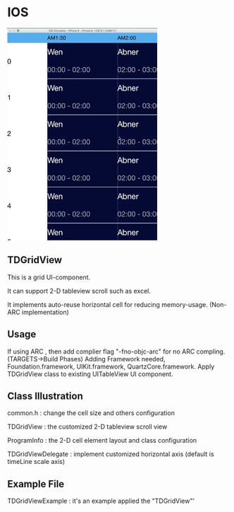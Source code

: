 # IOS

<p><a href="https://github.com/WenLiao/IOS/blob/master/2D-Grid/demo.gif" target="_blank"><img src="https://github.com/WenLiao/IOS/blob/master/2D-Grid/demo.gif" alt="TDGridView_Demo_GIF" style="max-width:100%;"></a></p>


<h2>
<a id="user-content-TDGridView" class="anchor" href="#TDGridView" aria-hidden="true"><span class="octicon octicon-link"></span></a>TDGridView</h2>

This is a grid UI-component.

It can support 2-D tableview scroll such as excel.

It implements auto-reuse horizontal cell for reducing memory-usage. (Non-ARC implementation)



<h2>
<a id="user-content-usage" class="anchor" href="#usage" aria-hidden="true"><span class="octicon octicon-link"></span></a>Usage</h2>

If using ARC , then add complier flag "-fno-objc-arc" for no ARC compling. (TARGETS->Build Phases)
Adding Framework needed, Foundation.framework, UIKit.framework, QuartzCore.framework.
Apply TDGridView class to existing UITableView UI component.


<h2>
<a id="user-content-class_illus" class="anchor" href="#class-illus" aria-hidden="true"><span class="octicon octicon-link"></span></a>Class Illustration</h2>


common.h :  change the cell size and others configuration

TDGridView :  the customized 2-D tableview scroll view

ProgramInfo :  the 2-D cell element layout and class configuration

TDGridViewDelegate :  implement customized horizontal axis (default is timeLine scale axis)



<h2>
<a id="user-content-example" class="anchor" href="#example" aria-hidden="true"><span class="octicon octicon-link"></span></a>Example File</h2>

TDGridViewExample :  it's an example applied the "TDGridView"'

